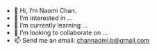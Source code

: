 - 👋 Hi, I’m Naomi Chan.
- 👀 I’m interested in ...
- 🌱 I’m currently learning ...
- 💞️ I’m looking to collaborate on ...
- 📫 Send me an email: channaomi.b@gmail.com

<!---
chan-naomi/chan-naomi is a ✨ special ✨ repository because its `README.md` (this file) appears on your GitHub profile.
You can click the Preview link to take a look at your changes.
--->
